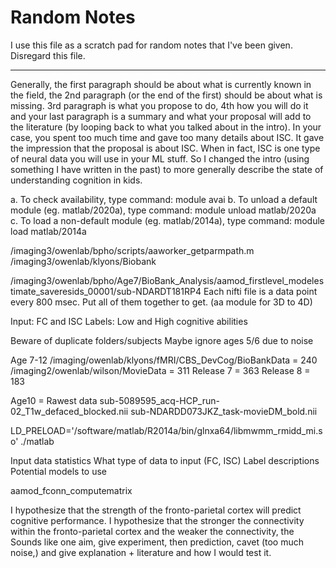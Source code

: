 # Random Notes

I use this file as a scratch pad for random notes that I've been given. Disregard this file.

---

Generally, the first paragraph should be about what is currently known in the field, the 2nd paragraph (or the end of the first) should be about what is missing. 3rd paragraph is what you propose to do, 4th how you will do it and your last paragraph is a summary and what your proposal will add to the literature (by looping back to what you talked about in the intro). In your case, you spent too much time and gave too many details about ISC. It gave the impression that the proposal is about ISC. When in fact, ISC is one type of neural data you will use in your ML stuff. So I changed the intro (using something I have written in the past) to more generally describe the state of understanding cognition in kids.

a.       To check availability, type command: module avai
b.       To unload a default module (eg. matlab/2020a), type command: module unload matlab/2020a
c.       To load a non-default module (eg. matlab/2014a), type command: module load matlab/2014a

/imaging3/owenlab/bpho/scripts/aaworker_getparmpath.m
/imaging3/owenlab/klyons/Biobank

/imaging3/owenlab/bpho/Age7/BioBank_Analysis/aamod_firstlevel_modelestimate_saveresids_00001/sub-NDARDT181RP4
Each nifti file is a data point every 800 msec. Put all of them together to get. (aa module for 3D to 4D)

Input: FC and ISC
Labels: Low and High cognitive abilities

Beware of duplicate folders/subjects
Maybe ignore ages 5/6 due to noise

Age 7-12 
/imaging/owenlab/klyons/fMRI/CBS_DevCog/BioBankData = 240
/imaging2/owenlab/wilson/MovieData = 311
Release 7 = 363
Release 8 = 183

Age10 = Rawest data
sub-5089595_acq-HCP_run-02_T1w_defaced_blocked.nii
sub-NDARDD073JKZ_task-movieDM_bold.nii

LD_PRELOAD='/software/matlab/R2014a/bin/glnxa64/libmwmm_rmidd_mi.so' ./matlab

Input data statistics
What type of data to input (FC, ISC)
Label descriptions
Potential models to use

aamod_fconn_computematrix

I hypothesize that the strength of the fronto-parietal cortex will predict cognitive performance.
I hypothesize that the stronger the connectivity within the fronto-parietal cortex and the weaker the connectivity, the 
Sounds like one aim, give experiment, then prediction, cavet (too much noise,) and give explanation + literature and how I would test it.
